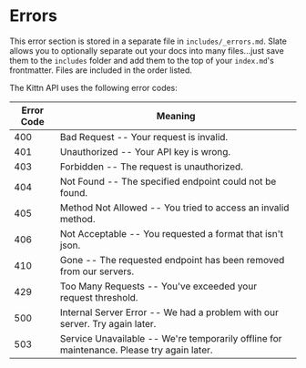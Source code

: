 # Errors

<aside class="notice">
This error section is stored in a separate file in <code>includes/_errors.md</code>. Slate allows you to optionally separate out your docs into many files...just save them to the <code>includes</code> folder and add them to the top of your <code>index.md</code>'s frontmatter. Files are included in the order listed.
</aside>

The Kittn API uses the following error codes:


| Error Code | Meaning                                                                                   |
| ---------- | ----------------------------------------------------------------------------------------- |
| 400        | Bad Request -- Your request is invalid.                                                   |
| 401        | Unauthorized -- Your API key is wrong.                                                    |
| 403        | Forbidden -- The request is unauthorized.                                                 |
| 404        | Not Found -- The specified endpoint could not be found.                                   |
| 405        | Method Not Allowed -- You tried to access an invalid method.                              |
| 406        | Not Acceptable -- You requested a format that isn't json.                                 |
| 410        | Gone -- The requested endpoint has been removed from our servers.                         |
| 429        | Too Many Requests -- You've exceeded your request threshold.                              |
| 500        | Internal Server Error -- We had a problem with our server. Try again later.               |
| 503        | Service Unavailable -- We're temporarily offline for maintenance. Please try again later. |
